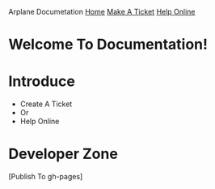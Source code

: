Arplane Documetation                                   [Home](welcome.md) [Make A Ticket](help.makeaticket.md) [Help Online](helper.md)
# Welcome To Documentation!
# Introduce
* Create A Ticket
* Or
* Help Online
# Developer Zone
[Publish To gh-pages]

